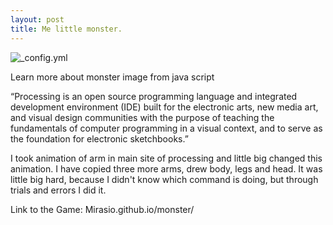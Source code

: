 ```yaml
---
layout: post
title: Me little monster.
---
```



![_config.yml](http://cliparts.co/cliparts/Lid/jLa/LidjLa8zT.png)

Learn more about monster image from java script

“Processing is an open source programming language and integrated development environment (IDE) built for the electronic arts, new media art, and visual design communities with the purpose of teaching the fundamentals of computer programming in a visual context, and to serve as the foundation for electronic sketchbooks.” 

I took animation of arm in main site of processing and little big changed this animation.
I have copied three more arms, drew body, legs and head.
It was little big hard, because I didn't know which command is doing, but through trials and errors I did it.

Link to the Game:
Mirasio.github.io/monster/
